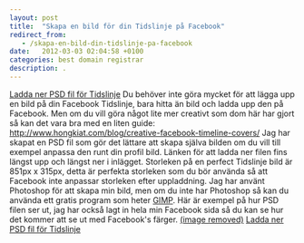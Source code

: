 ```yaml
---
layout: post
title:  "Skapa en bild för din Tidslinje på Facebook"
redirect_from:
   - /skapa-en-bild-din-tidslinje-pa-facebook
date:   2012-03-03 02:04:58 +0100
categories: best domain registrar
description: .
---
```


[Ladda ner PSD fil för Tidslinje](http://markustenghamn.com/wp-content/uploads/2012/03/fbtut.psd_.zip) Du behöver inte göra mycket för att lägga upp en bild på din Facebook Tidslinje, bara hitta än bild och ladda upp den på Facebook. Men om du vill göra något lite mer creativt som dom här har gjort så kan det vara bra med en liten guide: <http://www.hongkiat.com/blog/creative-facebook-timeline-covers/> Jag har skapat en PSD fil som gör det lättare att skapa själva bilden om du vill till exempel anpassa den runt din profil bild. Länken för att ladda ner filen fins längst upp och längst ner i inlägget. Storleken på en perfect Tidslinje bild är 851px x 315px, detta är perfekta storleken som du bör använda så att Facebook inte anpassar storleken efter uppladdning. Jag har använt Photoshop för att skapa min bild, men om du inte har Photoshop så kan du använda ett gratis program som heter [GIMP](http://www.gimp.org/). Här är exempel på hur PSD filen ser ut, jag har också lagt in hela min Facebook sida så du kan se hur det kommer att se ut med Facebook's färger. [(image removed)](http://markustenghamn.com/wp-content/uploads/2012/03/fbtutpsdprev2.png) [Ladda ner PSD fil för Tidslinje](http://markustenghamn.com/wp-content/uploads/2012/03/fbtut.psd_.zip)